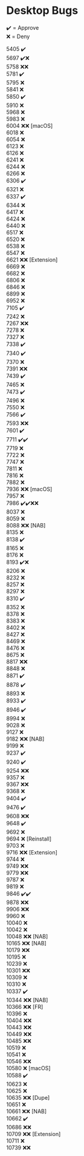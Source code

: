 # Desktop Bugs

✔️ = Approve  
❌ = Deny

5405 ✔️  
5697 ✔️❌  
5758 ❌❌  
5781 ✔️  
5795 ❌  
5841 ❌  
5850 ✔️  
5910 ❌  
5968 ❌  
5983 ❌  
6004 ❌❌ [macOS]  
6018 ❌  
6054 ❌  
6123 ❌  
6126 ❌  
6241 ❌  
6244 ❌  
6266 ❌  
6306 ✔️  
6321 ❌  
6337 ✔️  
6344 ❌  
6417 ❌  
6424 ❌  
6440 ❌  
6517 ❌  
6520 ❌  
6538 ❌  
6547 ❌  
6621 ❌❌ [Extension]  
6669 ❌  
6682 ❌  
6806 ❌  
6846 ❌  
6899 ❌  
6952 ❌  
7105 ✔️  
7242 ❌  
7267 ❌❌  
7278 ❌  
7327 ❌  
7338 ✔️  
7340 ✔️  
7370 ❌  
7391 ❌❌  
7439 ✔️  
7465 ❌  
7473 ✔️  
7496 ❌  
7550 ❌  
7566 ✔️  
7593 ❌❌  
7601 ✔️  
7711 ✔️✔️  
7719 ❌  
7722 ❌  
7747 ❌  
7811 ❌  
7816 ❌  
7882 ❌  
7936 ❌❌ [macOS]  
7957 ❌  
7986 ✔️✔️❌❌  
8037 ❌  
8059 ❌  
8088 ❌❌ [NAB]  
8135 ❌  
8138 ✔️  
8165 ❌  
8176 ❌  
8193 ✔️❌  
8206 ❌  
8232 ❌  
8257 ❌  
8297 ❌  
8310 ✔️  
8352 ❌  
8378 ❌  
8383 ❌  
8402 ❌  
8427 ❌  
8469 ❌  
8476 ❌  
8675 ❌  
8817 ❌❌  
8848 ❌  
8871 ✔️  
8878 ✔️  
8893 ❌  
8933 ✔️  
8946 ✔️  
8994 ❌  
9028 ❌  
9127 ❌  
9182 ❌❌ [NAB]  
9199 ❌  
9237 ✔️  
9240 ✔️  
9254 ❌❌  
9357 ❌  
9367 ❌❌  
9368 ❌  
9404 ✔️  
9476 ✔️  
9608 ❌❌  
9648 ✔️  
9692 ❌  
9694 ❌ [Reinstall]  
9703 ❌  
9716 ❌❌ [Extension]  
9744 ❌  
9749 ❌❌  
9779 ❌❌  
9787 ❌  
9819 ❌  
9846 ✔️✔️  
9878 ❌❌  
9906 ❌❌  
9960 ❌  
10040 ❌  
10042 ❌  
10048 ❌❌ [NAB]  
10165 ❌❌ [NAB]  
10179 ❌❌  
10195 ❌  
10239 ❌  
10301 ❌❌  
10309 ❌  
10310 ❌  
10337 ✔️  
10344 ❌❌ [NAB]  
10366 ❌❌ [FR]  
10396 ❌  
10404 ❌❌  
10443 ❌❌  
10449 ❌❌  
10485 ❌❌  
10519 ❌  
10541 ❌  
10546 ❌❌  
10580 ❌ [macOS]  
10588 ✔️  
10623 ❌  
10625 ❌  
10635 ❌❌ [Dupe]  
10651 ❌  
10661 ❌❌ [NAB]  
10662 ✔️  
10686 ❌❌  
10709 ❌❌ [Extension]  
10711 ❌  
10739 ❌❌

